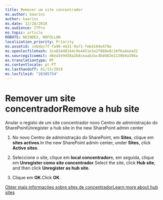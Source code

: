 ```yaml
---
title: Remover um site concentrador
ms.author: kaarins
author: kaarins
ms.date: 12/28/2018
ms.audience: ITPro
ms.topic: article
ROBOTS: NOINDEX, NOFOLLOW
localization_priority: Priority
ms.assetid: cebdac7f-fa90-4431-9a71-feb4104e479a
ms.openlocfilehash: 3ce83440144c9e4451e3a2f088e8c16f6a4eead1
ms.sourcegitcommit: d6ea5e9458a2b8ceaab3ac4bd483e1130b9a398a
ms.translationtype: MT
ms.contentlocale: pt-PT
ms.lasthandoff: 01/15/2019
ms.locfileid: "28305754"
---
```

# <a name="remove-a-hub-site"></a><span data-ttu-id="01b45-102">Remover um site concentrador</span><span class="sxs-lookup"><span data-stu-id="01b45-102">Remove a hub site</span></span>

<span data-ttu-id="01b45-103">Anular o registo de um site concentrador novo Centro de administração do SharePoint</span><span class="sxs-lookup"><span data-stu-id="01b45-103">Unregister a hub site in the new SharePoint admin center</span></span>
  
1. <span data-ttu-id="01b45-104">No novo Centro de administração do SharePoint, em **Sites**, clique em **sites activos**.</span><span class="sxs-lookup"><span data-stu-id="01b45-104">In the new SharePoint admin center, under **Sites**, click **Active sites**.</span></span> 
    
2. <span data-ttu-id="01b45-105">Seleccione o site, clique em **local concentrador**e, em seguida, clique em **Unregister como site concentrador**.</span><span class="sxs-lookup"><span data-stu-id="01b45-105">Select the site, click **Hub site**, and then click **Unregister as hub site**.</span></span> 
    
3. <span data-ttu-id="01b45-106">Clique em **OK**.</span><span class="sxs-lookup"><span data-stu-id="01b45-106">Click **OK**.</span></span> 
    
[<span data-ttu-id="01b45-107">Obter mais informações sobre sites de concentrador</span><span class="sxs-lookup"><span data-stu-id="01b45-107">Learn more about hub sites</span></span>](https://support.office.com/en-us/article/what-is-a-sharepoint-hub-site-fe26ae84-14b7-45b6-a6d1-948b3966427f?ui=en-US&amp;rs=en-US&amp;ad=US)
  

